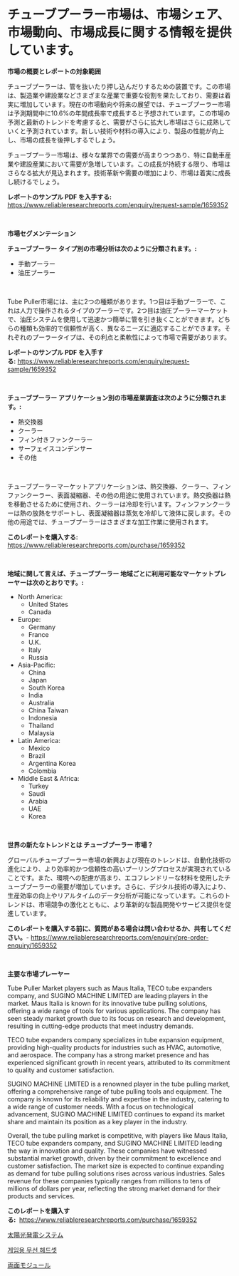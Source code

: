 <p><h1>チューブプーラー市場は、市場シェア、市場動向、市場成長に関する情報を提供しています。</h1></p><p><strong>市場の概要とレポートの対象範囲</strong></p>
<p><p>チューブプーラーは、管を抜いたり押し込んだりするための装置です。この市場は、製造業や建設業などさまざまな産業で重要な役割を果たしており、需要は着実に増加しています。現在の市場動向や将来の展望では、チューブプーラー市場は予測期間中に10.6%の年間成長率で成長すると予想されています。この市場の予測と最新のトレンドを考慮すると、需要がさらに拡大し市場はさらに成熟していくと予測されています。新しい技術や材料の導入により、製品の性能が向上し、市場の成長を後押しするでしょう。</p><p>チューブプーラー市場は、様々な業界での需要が高まりつつあり、特に自動車産業や建設産業において需要が急増しています。この成長が持続する限り、市場はさらなる拡大が見込まれます。技術革新や需要の増加により、市場は着実に成長し続けるでしょう。</p></p>
<p><strong>レポートのサンプル PDF を入手する:</strong> <a href="https://www.reliableresearchreports.com/enquiry/request-sample/1659352">https://www.reliableresearchreports.com/enquiry/request-sample/1659352</a></p>
<p>&nbsp;</p>
<p><strong>市場セグメンテーション</strong></p>
<p><strong>チューブプーラー タイプ別の市場分析は次のように分類されます。:</strong></p>
<p><ul><li>手動プーラー</li><li>油圧プーラー</li></ul></p>
<p>&nbsp;</p>
<p><p>Tube Puller市場には、主に2つの種類があります。1つ目は手動プーラーで、これは人力で操作されるタイプのプーラーです。2つ目は油圧プーラーマーケットで、油圧システムを使用して迅速かつ簡単に管を引き抜くことができます。どちらの種類も効率的で信頼性が高く、異なるニーズに適応することができます。それぞれのプーラータイプは、その利点と柔軟性によって市場で需要があります。</p></p>
<p><strong>レポートのサンプル PDF を入手する:</strong>&nbsp;<a href="https://www.reliableresearchreports.com/enquiry/request-sample/1659352">https://www.reliableresearchreports.com/enquiry/request-sample/1659352</a></p>
<p>&nbsp;</p>
<p><strong> チューブプーラー アプリケーション別の市場産業調査は次のように分類されます。:</strong></p>
<p><ul><li>熱交換器</li><li>クーラー</li><li>フィン付きファンクーラー</li><li>サーフェイスコンデンサー</li><li>その他</li></ul></p>
<p>&nbsp;</p>
<p><p>チューブプーラーマーケットアプリケーションは、熱交換器、クーラー、フィンファンクーラー、表面凝縮器、その他の用途に使用されています。熱交換器は熱を移動させるために使用され、クーラーは冷却を行います。フィンファンクーラーは熱の放熱をサポートし、表面凝縮器は蒸気を冷却して液体に戻します。その他の用途では、チューブプーラーはさまざまな加工作業に使用されます。</p></p>
<p><strong>このレポートを購入する:</strong>&nbsp; <a href="https://www.reliableresearchreports.com/purchase/1659352">https://www.reliableresearchreports.com/purchase/1659352</a></p>
<p>&nbsp;</p>
<p><strong>地域に関して言えば、チューブプーラー 地域ごとに利用可能なマーケットプレーヤーは次のとおりです。:</strong></p>
<p><ul>
    <li>
        North America:
        <ul>
            <li>United States</li>
            <li>Canada</li>
        </ul>
    </li>
    <li>
        Europe:
        <ul>
            <li>Germany</li>
            <li>France</li>
            <li>U.K.</li>
            <li>Italy</li>
            <li>Russia</li>
        </ul>
    </li>
    <li>
        Asia-Pacific:
        <ul>
            <li>China</li>
            <li>Japan</li>
            <li>South Korea</li>
            <li>India</li>
            <li>Australia</li>
            <li>China Taiwan</li>
            <li>Indonesia</li>
            <li>Thailand</li>
            <li>Malaysia</li>
        </ul>
    </li>
    <li>
        Latin America:
        <ul>
            <li>Mexico</li>
            <li>Brazil</li>
            <li>Argentina Korea</li>
            <li>Colombia</li>
        </ul>
    </li>
    <li>
        Middle East & Africa:
        <ul>
            <li>Turkey</li>
            <li>Saudi</li>
            <li>Arabia</li>
            <li>UAE</li>
            <li>Korea</li>
        </ul>
    </li>
    </ul></p>
<p>&nbsp;</p>
<p><strong>世界の新たなトレンドとは チューブプーラー 市場？</strong></p>
<p><p>グローバルチューブプーラー市場の新興および現在のトレンドは、自動化技術の進化により、より効率的かつ信頼性の高いプーリングプロセスが実現されていることです。また、環境への配慮が高まり、エコフレンドリーな材料を使用したチューブプーラーの需要が増加しています。さらに、デジタル技術の導入により、生産効率の向上やリアルタイムのデータ分析が可能になっています。これらのトレンドは、市場競争の激化とともに、より革新的な製品開発やサービス提供を促進しています。</p></p>
<p><strong>このレポートを購入する前に、質問がある場合は問い合わせるか、共有してください。</strong>- <a href="https://www.reliableresearchreports.com/enquiry/pre-order-enquiry/1659352">https://www.reliableresearchreports.com/enquiry/pre-order-enquiry/1659352</a></p>
<p>&nbsp;</p>
<p><strong>主要な市場プレーヤー</strong></p>
<p><p>Tube Puller Market players such as Maus Italia, TECO tube expanders company, and SUGINO MACHINE LIMITED are leading players in the market. Maus Italia is known for its innovative tube pulling solutions, offering a wide range of tools for various applications. The company has seen steady market growth due to its focus on research and development, resulting in cutting-edge products that meet industry demands. </p><p>TECO tube expanders company specializes in tube expansion equipment, providing high-quality products for industries such as HVAC, automotive, and aerospace. The company has a strong market presence and has experienced significant growth in recent years, attributed to its commitment to quality and customer satisfaction. </p><p>SUGINO MACHINE LIMITED is a renowned player in the tube pulling market, offering a comprehensive range of tube pulling tools and equipment. The company is known for its reliability and expertise in the industry, catering to a wide range of customer needs. With a focus on technological advancement, SUGINO MACHINE LIMITED continues to expand its market share and maintain its position as a key player in the industry.</p><p>Overall, the tube pulling market is competitive, with players like Maus Italia, TECO tube expanders company, and SUGINO MACHINE LIMITED leading the way in innovation and quality. These companies have witnessed substantial market growth, driven by their commitment to excellence and customer satisfaction. The market size is expected to continue expanding as demand for tube pulling solutions rises across various industries. Sales revenue for these companies typically ranges from millions to tens of millions of dollars per year, reflecting the strong market demand for their products and services.</p></p>
<p><strong>このレポートを購入する:</strong>&nbsp;&nbsp;<a href="https://www.reliableresearchreports.com/purchase/1659352">https://www.reliableresearchreports.com/purchase/1659352</a></p>
<p><p><a href="https://github.com/marbadji/Market-Research-Report-List-1/blob/main/577690412620.md">太陽光発電システム</a></p><p><a href="https://medium.com/@giovanileannon/%EA%B2%8C%EC%9D%B4%EB%B0%8D%EC%9D%84-%EC%9C%84%ED%95%9C-%EB%AC%B4%EC%84%A0-%ED%97%A4%EB%93%9C%EC%85%8B-%EC%8B%9C%EC%9E%A5-%EC%A0%90%EC%9C%A0%EC%9C%A8-%EC%A7%84%ED%99%94-%EB%B0%8F-%EC%8B%9C%EC%9E%A5-%EC%84%B1%EC%9E%A5-%EB%8F%99%ED%96%A5-2024-2031-5800774b4899">게임용 무선 헤드셋</a></p><p><a href="https://github.com/KaydenJohns1964/Market-Research-Report-List-1/blob/main/622189212621.md">両面モジュール</a></p></p>